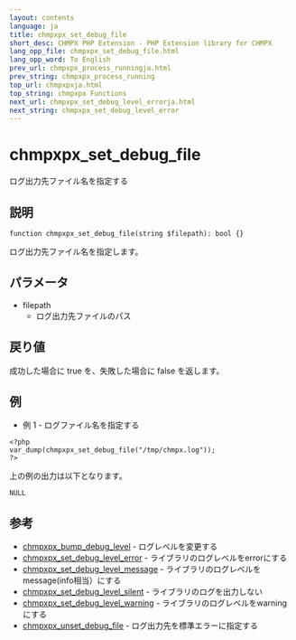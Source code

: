 ```yaml
---
layout: contents
language: ja
title: chmpxpx_set_debug_file
short_desc: CHMPX PHP Extension - PHP Extension library for CHMPX
lang_opp_file: chmpxpx_set_debug_file.html
lang_opp_word: To English
prev_url: chmpxpx_process_runningja.html
prev_string: chmpxpx_process_running
top_url: chmpxpxja.html
top_string: chmpxpx Functions
next_url: chmpxpx_set_debug_level_errorja.html
next_string: chmpxpx_set_debug_level_error
---
```


# chmpxpx_set_debug_file
ログ出力先ファイル名を指定する

## 説明

```
function chmpxpx_set_debug_file(string $filepath): bool {}
```

ログ出力先ファイル名を指定します。 

## パラメータ
* filepath
  * ログ出力先ファイルのパス

## 戻り値
成功した場合に true を、失敗した場合に false を返します。 

## 例
- 例 1 - ログファイル名を指定する

```
<?php
var_dump(chmpxpx_set_debug_file("/tmp/chmpx.log"));
?>
```

上の例の出力は以下となります。

```
NULL
```


## 参考
- [chmpxpx_bump_debug_level](chmpxpx_bump_debug_levelja.html) - ログレベルを変更する
- [chmpxpx_set_debug_level_error](chmpxpx_set_debug_level_errorja.html) - ライブラリのログレベルをerrorにする
- [chmpxpx_set_debug_level_message](chmpxpx_set_debug_level_messageja.html) - ライブラリのログレベルをmessage(info相当）にする
- [chmpxpx_set_debug_level_silent](chmpxpx_set_debug_level_silentja.html) - ライブラリのログを出力しない
- [chmpxpx_set_debug_level_warning](chmpxpx_set_debug_level_warningja.html) - ライブラリのログレベルをwarningにする
- [chmpxpx_unset_debug_file](chmpxpx_unset_debug_fileja.html) - ログ出力先を標準エラーに指定する
